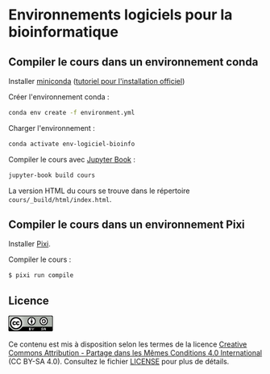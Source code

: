 # Environnements logiciels pour la bioinformatique

## Compiler le cours dans un environnement conda

Installer [miniconda](https://docs.anaconda.com/miniconda/index.html) ([tutoriel pour l'installation officiel](https://python.sdv.u-paris.fr/annexe_B_install_python/))

Créer l'environnement conda :

```bash
conda env create -f environment.yml
```

Charger l'environnement :

```bash
conda activate env-logiciel-bioinfo
```

Compiler le cours avec [Jupyter Book](https://jupyterbook.org/en/stable/intro.html) :

```bash
jupyter-book build cours
```

La version HTML du cours se trouve dans le répertoire `cours/_build/html/index.html`.


## Compiler le cours dans un environnement Pixi


Installer [Pixi](https://pixi.sh/latest/).

Compiler le cours :

```bash
$ pixi run compile
```


## Licence

![](cours/img/CC-BY-SA.png)

Ce contenu est mis à disposition selon les termes de la licence [Creative Commons Attribution - Partage dans les Mêmes Conditions 4.0 International](https://creativecommons.org/licenses/by-sa/4.0/deed.fr) (CC BY-SA 4.0). Consultez le fichier [LICENSE](LICENSE) pour plus de détails.

